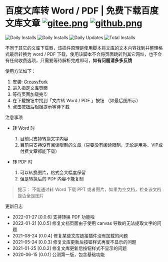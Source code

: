 # 百度文库转 Word / PDF | 免费下载百度文库文章 [![gitee.png](https://palerock.cn/api-provider/files/view?identity=L2FydGljbGUvaW1hZ2UvMjAyMDA2MjkxNTQyMTMwNzVXcWZyU2dTbC5wbmc=&w=20)](https://gitee.com/HGJing/everthing-hook/tree/master/src/plugins/wenku2word "Gitee")  [![github.png](https://palerock.cn/api-provider/files/view?identity=L2FydGljbGUvaW1hZ2UvMjAyMDA2MjkxNjU3NDkzMDkybWNLRXhHMi5wbmc=&w=20)](https://github.com/canguser/hooker-js/tree/master/src/plugins/wenku2word "Github")

![Daily Installs](https://palerock.cn/node-service/images/greasyfork/views-info/405373)
![Daily Installs](https://palerock.cn/node-service/images/greasyfork/stats/daily-installs/405373)
![Daily Updates](https://palerock.cn/node-service/images/greasyfork/stats/daily-updates/405373)
![Total Installs](https://palerock.cn/node-service/images/greasyfork/stats/total-installs/405373)

不同于其它的文库下载器，该插件原理是使用脚本将文库的文本内容找到并整理格式最后转换为 word / PDF 下载，使用该脚本不会将页面跳转到其它网址，也不会有任何收费选项，只需要等待解析完成即可，**如有问题请多多反馈**

使用方法如下：

1. 安装: [GreasyFork](https://greasyfork.org/scripts/405373)
2. 进入指定文库页面
3. 等待页面加载完毕
4. 在下载按钮中找到「文库转 Word / PDF 」按钮 （如最后图所示）
5. 点击按钮后根据提示等待下载

注意事项

- 转 Word 时
    1. 目前只支持转换文字内容
    2. 目前只支持没有阅读限制的文章（只要没有阅读限制，无论是用券、VIP或付费文章都能下载）

- 转 PDF 时
    1. 可以转换图片，格式会大幅度保留
    2. 但是转换后的 PDF 内容不能复制

> 提示： 不能通过转 Word 下载 PPT 或者图片，如果为空文档，检查该文档是否全是图片

更新日志

- 2022-01-27 [0.0.6] 支持转换 PDF 功能啦
- 2022-01-21 [0.0.5] 修复文档页面由于使用 canvas 导致的无法提取文字的问题
- 2021-08-24 [0.0.4] 修复某些文库链接插件没有加载的问题
- 2021-05-24 [0.0.3] 修复文库更新后按钮样式再度不显示的问题
- 2021-01-25 [0.0.2] 修复文库更新后按钮样式不显示的问题
- 2020-06-15 [0.0.1] 公测第一版，包含基础功能